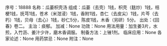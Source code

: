 序号：18888
名称：瓜蒌枳壳汤
组成：瓜蒌（去壳）1钱，枳壳（麸炒）1钱，桔梗1钱，抚芎1钱，苍术（米泔浸）1钱，香附1钱，杏仁（去皮尖）1钱，片芩（去朽）1钱，贝母（去心）1钱，砂仁5分，陈皮1钱，木香（另研）5分。
出处：《回春》卷二。
主治：痰郁。
加减：None
功效：None
用法用量：加生姜3片，水煎，入竹沥、姜汁少许，磨木香调服。
制备方法：上锉1剂。
临床应用：None
各家论述：None
用药禁忌：None
附注：None
